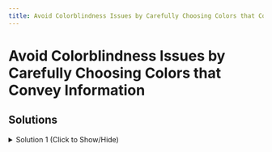 ```yaml
---
title: Avoid Colorblindness Issues by Carefully Choosing Colors that Convey Information
---
```

# Avoid Colorblindness Issues by Carefully Choosing Colors that Convey Information

## Solutions

<details><summary>Solution 1 (Click to Show/Hide)</summary>

Following the instructions:

Change the text color to a dark blue (#003366)

the line 4 becomes:

```css
color: #003366;
```

and the color of the text will become darker. 
</details>
